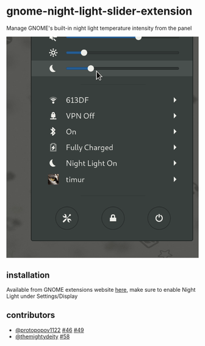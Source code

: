 # gnome-night-light-slider-extension
Manage GNOME's built-in night light temperature intensity from the panel

![extension preview](./extension.gif)

## installation
Available from GNOME extensions website [here](https://extensions.gnome.org/extension/1276/night-light-slider/), make sure to enable Night Light under Settings/Display

## contributors
- [@protopopov1122](https://github.com/protopopov1122) [#46](https://github.com/kiyui/gnome-shell-night-light-slider-extension/pull/46) [#49](https://github.com/kiyui/gnome-shell-night-light-slider-extension/pull/49)
- [@themightydeity](https://github.com/themightydeity) [#58](https://github.com/kiyui/gnome-shell-night-light-slider-extension/pull/58)
